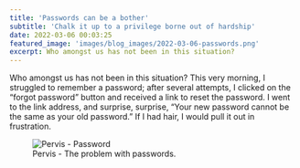 ```yaml
---
title: 'Passwords can be a bother'
subtitle: 'Chalk it up to a privilege borne out of hardship'
date: 2022-03-06 00:03:25
featured_image: 'images/blog_images/2022-03-06-passwords.png'
excerpt: Who amongst us has not been in this situation?
---
```


Who amongst us has not been in this situation? This very morning, I struggled to remember a password; after several attempts, I clicked on the “forgot password” button and received a link to reset the password. I went to the link address, and surprise, surprise, “Your new password cannot be the same as your old password.” If I had hair, I would pull it out in frustration. 

<figure>
  <img src="{{site.url}}/images/blog_images/2022-03-06-Pervis.png" alt="Pervis - Password"/>
  <figcaption>Pervis - The problem with passwords.</figcaption>
</figure>
